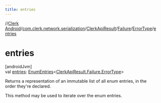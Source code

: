 ```yaml
---
title: entries
---
```

//[Clerk Android](../../../../../index.html)/[com.clerk.network.serialization](../../../index.html)/[ClerkApiResult](../../index.html)/[Failure](../index.html)/[ErrorType](index.html)/[entries](entries.html)



# entries



[androidJvm]\
val [entries](entries.html): [EnumEntries](https://kotlinlang.org/api/latest/jvm/stdlib/kotlin-stdlib/kotlin.enums/-enum-entries/index.html)&lt;[ClerkApiResult.Failure.ErrorType](index.html)&gt;



Returns a representation of an immutable list of all enum entries, in the order they're declared.



This method may be used to iterate over the enum entries.




